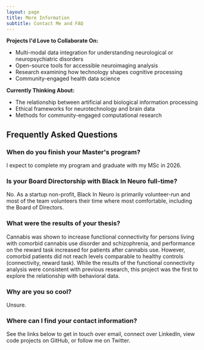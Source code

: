 ```yaml
---
layout: page
title: More Information
subtitle: Contact Me and FAQ
---
```


**Projects I'd Love to Collaborate On:**
- Multi-modal data integration for understanding neurological or neuropsychiatric disorders
- Open-source tools for accessible neuroimaging analysis
- Research examining how technology shapes cognitive processing
- Community-engaged health data science

**Currently Thinking About:**
- The relationship between artificial and biological information processing
- Ethical frameworks for neurotechnology and brain data
- Methods for community-engaged computational research


## Frequently Asked Questions

### When do you finish your Master's program?

I expect to complete my program and graduate with my MSc in 2026.

### Is your Board Directorship with Black In Neuro full-time?

No. As a startup non-profit, Black In Neuro is primarily volunteer-run and most of the team volunteers their time where most comfortable, including the Board of Directors.

### What were the results of your thesis?

Cannabis was shown to increase functional connectivity for persons living with comorbid cannabis use disorder and schizophrenia, and performance on the reward task increased for patients after cannabis use. However, comorbid patients did not reach levels comparable to healthy controls (connectivity, reward task). While the results of the functional connectivity analysis were consistent with previous research, this project was the first to explore the relationship with behavioral data.

### Why are you so cool?
Unsure.

### Where can I find your contact information?

See the links below to get in touch over email, connect over LinkedIn, view code projects on GitHub, or follow me on Twitter.
